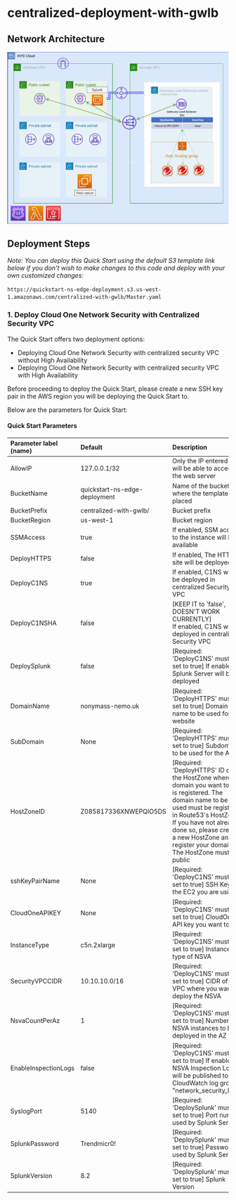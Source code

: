 # centralized-deployment-with-gwlb

## Network Architecture

<img src="docs/centralized-with-gwlb.png" name="Network Security Centralized with Gateway Load Balancer Deployment">

## Deployment Steps

*Note: You can deploy this Quick Start using the default S3 template link below if you don't wish to make changes to this code and deploy with your own customized changes:*

`https://quickstart-ns-edge-deployment.s3.us-west-1.amazonaws.com/centralized-with-gwlb/Master.yaml`
### 1. Deploy Cloud One Network Security with Centralized Security VPC
The Quick Start offers two deployment options:

- Deploying Cloud One Network Security with centralized security VPC without High Availability
- Deploying Cloud One Network Security with centralized security VPC with High Availability

Before proceeding to deploy the Quick Start, please create a new SSH key pair in the AWS region you will be deploying the Quick Start to.

Below are the parameters for Quick Start:
#### Quick Start Parameters

| Parameter label (name) | Default        | Description                                                    |
| :----------------------| :------------- | :------------------------------------------------------------- |
| AllowIP    | 127.0.0.1/32   | Only the IP entered here will be able to access the web server |
| BucketName | quickstart-ns-edge-deployment   | Name of the bucket where the template is placed |
| BucketPrefix    | centralized-with-gwlb/ | Bucket prefix |
| BucketRegion    | us-west-1| Bucket region |
| SSMAccess    | true | If enabled, SSM access to the instance will be available |
| DeployHTTPS    | false | If enabled, The HTTPS site will be deployed |
| DeployC1NS    | true | If enabled, C1NS with be deployed in centralized Security VPC |
| DeployC1NSHA    | false | [KEEP IT to 'false', DOESN'T WORK CURRENTLY] If enabled, C1NS will be deployed in centralized Security VPC |
| DeploySplunk    | false | [Required: 'DeployC1NS' must be set to true] If enabled, Splunk Server will be deployed |
| DomainName    | nonymass-nemo.uk | [Required: 'DeployHTTPS' must be set to true] Domain name to be used for the website |
| SubDomain    | None | [Required: 'DeployHTTPS' must be set to true] Subdomain to be used for the ALB. |
| HostZoneID    | Z085817336XNWEPQIO5DS | [Required: 'DeployHTTPS' ID of the HostZone where the domain you want to use is registered. The domain name to be used must be registered in Route53's HostZone. If you have not already done so, please create a new HostZone and register your domain. The HostZone must be public |
| sshKeyPairName  | None| [Required: 'DeployC1NS' must be set to true] SSH Key of the EC2 you are using |
| CloudOneAPIKEY  | None | [Required: 'DeployC1NS' must be set to true] CloudOne API key you want to use |
| InstanceType  | c5n.2xlarge | [Required: 'DeployC1NS' must be set to true] Instance type of NSVA |
| SecurityVPCCIDR | 10.10.10.0/16 | [Required: 'DeployC1NS' must be set to true] CIDR of the VPC where you want to deploy the NSVA |
| NsvaCountPerAz  | 1 | [Required: 'DeployC1NS' must be set to true] Number of NSVA instances to be deployed in the AZ |
| EnableInspectionLogs  | false | [Required: 'DeployC1NS' must be set to true] If enabled, NSVA Inspection Logs will be published to CloudWatch log group "network_security_logs" |
| SyslogPort  | 5140 | [Required: 'DeploySplunk' must be set to true] Port number used by Splunk Server |
| SplunkPassword  | Trendmicr0! | [Required: 'DeploySplunk' must be set to true] Password used by Splunk Server |
| SplunkVersion  | 8.2 | [Required: 'DeploySplunk' must be set to true] Splunk Version |